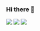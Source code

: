 ### Hi there 👋

![](http://github-profile-summary-cards.vercel.app/api/cards/profile-details?username=egorgasay&theme=github_dark)
![](http://github-profile-summary-cards.vercel.app/api/cards/stats?username=egorgasay&theme=github_dark)
![](http://github-profile-summary-cards.vercel.app/api/cards/productive-time?username=egorgasay&theme=github_dark&utcOffset=3)
